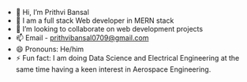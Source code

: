 - 👋 Hi, I’m Prithvi Bansal
- 👀 I am a full stack Web developer in MERN stack
- 💞️ I’m looking to collaborate on web development projects
- 📫 Email - prithvibansal0709@gmail.com
- 😄 Pronouns: He/him
- ⚡ Fun fact: I am doing Data Science and Electrical Engineering at the same time having a keen interest in Aerospace Engineering.

<!---
prithvi709/prithvi709 is a ✨ special ✨ repository because its `README.md` (this file) appears on your GitHub profile.
You can click the Preview link to take a look at your changes.
--->

